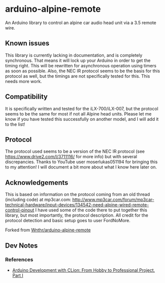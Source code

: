# arduino-alpine-remote
An Arduino library to control an alpine car audio head unit via a 3.5 remote wire.

## Known issues
This library is currently lacking in documentation, and is completely synchronous. That means it will lock up your Arduino in order to get the timing right. This will be rewritten for asynchronous operation using timers as soon as possible. Also, the NEC IR protocol seems to be the basis for this protocol as well, but the timings are not specifically tested for this. This needs more work.

## Compatibility
It is specifically written and tested for the iLX-700/iLX-007, but the protocol seems to be the same for most if not all Alpine head units. Please let me know if you have tested this successfully on another model, and I will add it to the list!

## Protocol
The protocol used seems to be a version of the NEC IR protocol (see https://www.drive2.com/l/3711116/ for more info) but with several discrepancies. Thanks to YouTube user moserlukas051194 for bringing this to my attention! I will document a bit more about what I know here later on.

## Acknowledgements
This is based on information on the protocol coming from an old thread (including code) at mp3car.com:
http://www.mp3car.com/forum/mp3car-technical-hardware/input-devices/134542-need-alpine-wired-remote-control-pinout
I have used some of the code there to put together this library, but most importantly, the protocol description. All credit for the protocol detection and basic setup goes to user FordNoMore.

Forked from [Wnthr/arduino-alpine-remote](https://github.com/Wnthr/arduino-alpine-remote)

## Dev Notes

### References

- [Arduino Development with CLion: From Hobby to Professional Project. Part I](https://blog.jetbrains.com/clion/2020/08/arduino-from-hobby-to-prof-p1/)
